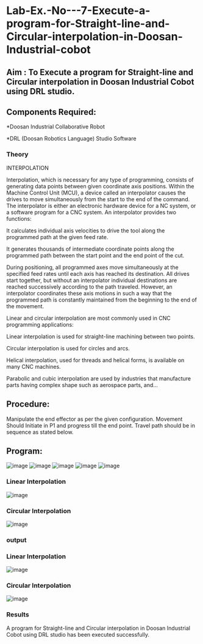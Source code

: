 # Lab-Ex.-No---7-Execute-a-program-for-Straight-line-and-Circular-interpolation-in-Doosan-Industrial-cobot 
## Aim : To Execute a program for Straight-line and Circular interpolation in Doosan Industrial Cobot using DRL studio.

## Components Required:

*Doosan Industrial Collaborative Robot

*DRL (Doosan Robotics Language) Studio Software

### Theory 
INTERPOLATION

Interpolation, which is necessary for any type of programming, consists of generating data points between given coordinate axis positions. Within the Machine Control Unit (MCU), a device called an interpolator causes the drives to move simultaneously from the start to the end of the command. The interpolator is either an electronic hardware device for a NC system, or a software program for a CNC system. An interpolator provides two functions:

It calculates individual axis velocities to drive the tool along the programmed path at the given feed rate.

It generates thousands of intermediate coordinate points along the programmed path between the start point and the end point of the cut.

During positioning, all programmed axes move simultaneously at the specified feed rates until each axis has reached its destination. All drives start together, but without an interpolator individual destinations are reached successively according to the path traveled. However, an interpolator coordinates these axis motions in such a way that the programmed path is constantly maintained from the beginning to the end of the movement.

Linear and circular interpolation are most commonly used in CNC programming applications:

Linear interpolation is used for straight-line machining between two points.

Circular interpolation is used for circles and arcs.

Helical interpolation, used for threads and helical forms, is available on many CNC machines.

Parabolic and cubic interpolation are used by industries that manufacture parts having complex shape such as aerospace parts, and...

## Procedure:

Manipulate the end effector as per the given configuration. Movement Should Initiate in P1 and progress till the end point. Travel path should be in sequence as stated below.

## Program:

![image](https://user-images.githubusercontent.com/75413726/206198383-0a55a5d0-ab31-4d18-947b-8724a309b9ec.png)
![image](https://user-images.githubusercontent.com/75413726/206198411-fbf9ecf6-1570-4c17-91df-2dde9ecee6f0.png)
![image](https://user-images.githubusercontent.com/75413726/206198452-8aa0f677-8187-4ab4-b774-629bc5bfc1df.png)
![image](https://user-images.githubusercontent.com/75413726/206198499-c2791b4a-78e9-4e57-bee6-c75ea6f5e1a1.png)
![image](https://user-images.githubusercontent.com/75413726/206198515-fe909bb4-38fa-4544-932d-1c4fcfd59862.png)

### Linear Interpolation

![image](https://user-images.githubusercontent.com/75413726/206198563-aae901aa-df9c-4ebe-a537-d441efbf922f.png)

### Circular Interpolation

![image](https://user-images.githubusercontent.com/75413726/206198619-93b083c0-c7ed-4c83-997d-3071ba742c4c.png)

### output

### Linear Interpolation

![image](https://user-images.githubusercontent.com/75413726/206198662-b49c14f6-bb46-4e48-84e8-d8d356a5f94a.png)

### Circular Interpolation

![image](https://user-images.githubusercontent.com/75413726/206198760-c8cc237e-65fe-4710-b817-6dc1481f08c2.png)


### Results 

A program for Straight-line and Circular interpolation in Doosan Industrial Cobot using DRL studio has been executed successfully.

 
